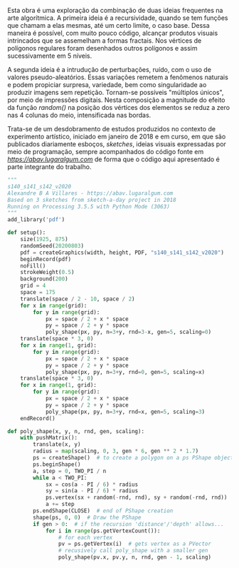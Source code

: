 Esta obra é uma exploração da combinação de duas ideias frequentes na arte algorítmica. A primeira ideia é a recursividade, quando se tem funções que chamam a elas mesmas, até um certo limite, o caso base. Dessa maneira é possível, com muito pouco código, alcançar produtos visuais intrincados que se assemelham a formas fractais. Nos vértices de polígonos regulares foram desenhados outros polígonos e assim sucessivamente em 5 níveis.

A segunda ideia é a intrudução de perturbações, ruído, com o uso de valores pseudo-aleatórios. Essas variações remetem a fenômenos naturais e podem propiciar surpresa, variedade, bem como singularidade ao produzir imagens sem repetição. Tornam-se possíveis "múltiplos únicos", por meio de impressões digitais. Nesta composição a magnitude do efeito da função *random()* na posição dos vértices dos elementos se reduz a zero nas 4 colunas do meio, intensificada nas bordas.

Trata-se de um desdobramento de estudos produzidos no contexto de experimento artístico, iniciado em janeiro de 2018 e em curso, em que são publicados diariamente esboços, *sketches*, ideias visuais expressadas por meio de programação, sempre acompanhados do código fonte em *https://abav.lugaralgum.com* de forma que o código aqui apresentado é parte integrante do trabalho.


```python
"""
s140_s141_s142_v2020
Alexandre B A Villares - https://abav.lugaralgum.com
Based on 3 sketches from sketch-a-day project in 2018
Running on Processing 3.5.5 with Python Mode (3063)
"""
add_library('pdf')

def setup():
    size(1925, 875)
    randomSeed(20200803)
    pdf = createGraphics(width, height, PDF, "s140_s141_s142_v2020")
    beginRecord(pdf)
    noFill()
    strokeWeight(0.5)
    background(200)
    grid = 4
    space = 175
    translate(space / 2 - 10, space / 2)
    for x in range(grid):
        for y in range(grid):
            px = space / 2 + x * space
            py = space / 2 + y * space
            poly_shape(px, py, n=3+y, rnd=3-x, gen=5, scaling=0)
    translate(space * 3, 0)
    for x in range(1, grid):
        for y in range(grid):
            px = space / 2 + x * space
            py = space / 2 + y * space
            poly_shape(px, py, n=3+y, rnd=0, gen=5, scaling=x)
    translate(space * 3, 0)
    for x in range(1, grid):
        for y in range(grid):
            px = space / 2 + x * space
            py = space / 2 + y * space
            poly_shape(px, py, n=3+y, rnd=x, gen=5, scaling=3)
    endRecord()

def poly_shape(x, y, n, rnd, gen, scaling):
    with pushMatrix():
        translate(x, y)
        radius = map(scaling, 0, 3, gen * 6, gen ** 2 * 1.7)
        ps = createShape()  # to create a polygon on a ps PShape object
        ps.beginShape()
        a, step = 0, TWO_PI / n
        while a < TWO_PI:
            sx = cos(a - PI / 6) * radius
            sy = sin(a - PI / 6) * radius
            ps.vertex(sx + random(-rnd, rnd), sy + random(-rnd, rnd))
            a += step
        ps.endShape(CLOSE)  # end of PShape creation
        shape(ps, 0, 0)  # Draw the PShape
        if gen > 0:  # if the recursion 'distance'/'depth' allows...
            for i in range(ps.getVertexCount()):
                # for each vertex
                pv = ps.getVertex(i)  # gets vertex as a PVector
                # recusively call poly_shape with a smaller gen
                poly_shape(pv.x, pv.y, n, rnd, gen - 1, scaling)

```


